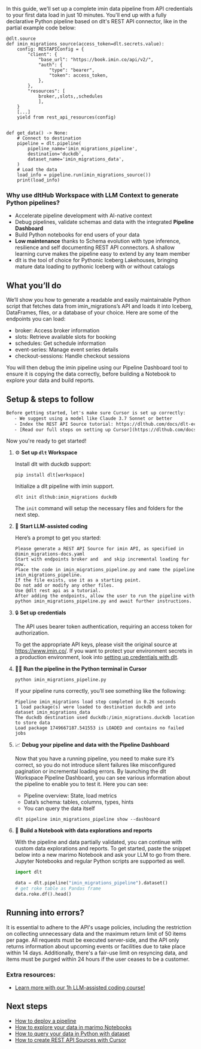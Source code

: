 In this guide, we'll set up a complete imin data pipeline from API credentials to your first data load in just 10 minutes. You'll end up with a fully declarative Python pipeline based on dlt's REST API connector, like in the partial example code below:

```python-outcome
@dlt.source
def imin_migrations_source(access_token=dlt.secrets.value):
    config: RESTAPIConfig = {
        "client": {
            "base_url": "https://book.imin.co/api/v2/",
            "auth": {
                "type": "bearer",
                "token": access_token,
            },
        },
        "resources": [
            broker,,slots,,schedules
            ],
    }
    [...]
    yield from rest_api_resources(config)


def get_data() -> None:
    # Connect to destination
    pipeline = dlt.pipeline(
        pipeline_name='imin_migrations_pipeline',
        destination='duckdb',
        dataset_name='imin_migrations_data', 
    )
    # Load the data
    load_info = pipeline.run(imin_migrations_source())
    print(load_info) 
```

### Why use dltHub Workspace with LLM Context to generate Python pipelines?

- Accelerate pipeline development with AI-native context
- Debug pipelines, validate schemas and data with the integrated **Pipeline Dashboard**
- Build Python notebooks for end users of your data
- **Low maintenance** thanks to Schema evolution with type inference, resilience and self documenting REST API connectors. A shallow learning curve makes the pipeline easy to extend by any team member
- dlt is the tool of choice for Pythonic Iceberg Lakehouses, bringing mature data loading to pythonic Iceberg with or without catalogs

## What you’ll do

We’ll show you how to generate a readable and easily maintainable Python script that fetches data from imin_migrations’s API and loads it into Iceberg, DataFrames, files, or a database of your choice. Here are some of the endpoints you can load:

- broker: Access broker information
- slots: Retrieve available slots for booking
- schedules: Get schedule information
- event-series: Manage event series details
- checkout-sessions: Handle checkout sessions

You will then debug the imin pipeline using our Pipeline Dashboard tool to ensure it is copying the data correctly, before building a Notebook to explore your data and build reports.

## Setup & steps to follow

```default
Before getting started, let's make sure Cursor is set up correctly:
   - We suggest using a model like Claude 3.7 Sonnet or better
   - Index the REST API Source tutorial: https://dlthub.com/docs/dlt-ecosystem/verified-sources/rest_api/ and add it to context as **@dlt rest api**
   - [Read our full steps on setting up Cursor](https://dlthub.com/docs/dlt-ecosystem/llm-tooling/cursor-restapi#23-configuring-cursor-with-documentation)
```

Now you're ready to get started!

1. ⚙️ **Set up `dlt` Workspace**
    
    Install dlt with duckdb support:
    ```shell
    pip install dlt[workspace]
    ```

    Initialize a dlt pipeline with imin support.
    ```shell
    dlt init dlthub:imin_migrations duckdb
    ```

    The `init` command will setup the necessary files and folders for the next step.
    
2. 🤠 **Start LLM-assisted coding**
    
    Here’s a prompt to get you started:
    
    ```prompt
    Please generate a REST API Source for imin API, as specified in @imin_migrations-docs.yaml 
    Start with endpoints broker and  and skip incremental loading for now. 
    Place the code in imin_migrations_pipeline.py and name the pipeline imin_migrations_pipeline. 
    If the file exists, use it as a starting point. 
    Do not add or modify any other files. 
    Use @dlt rest api as a tutorial. 
    After adding the endpoints, allow the user to run the pipeline with python imin_migrations_pipeline.py and await further instructions.
    ```

    
3. 🔒 **Set up credentials** 
    
    The API uses bearer token authentication, requiring an access token for authorization.
    
    To get the appropriate API keys, please visit the original source at https://www.imin.co/.
    If you want to protect your environment secrets in a production environment, look into [setting up credentials with dlt](https://dlthub.com/docs/walkthroughs/add_credentials).
    
4. 🏃‍♀️ **Run the pipeline in the Python terminal in Cursor**
    
    ```shell
    python imin_migrations_pipeline.py
    ```
    
    If your pipeline runs correctly, you’ll see something like the following:
    
    ```shell
    Pipeline imin_migrations load step completed in 0.26 seconds
    1 load package(s) were loaded to destination duckdb and into dataset imin_migrations_data
    The duckdb destination used duckdb:/imin_migrations.duckdb location to store data
    Load package 1749667187.541553 is LOADED and contains no failed jobs
    ```
    
5. 📈 **Debug your pipeline and data with the Pipeline Dashboard**

    Now that you have a running pipeline, you need to make sure it’s correct, so you do not introduce silent failures like misconfigured pagination or incremental loading errors. By launching the dlt Workspace Pipeline Dashboard, you can see various information about the pipeline to enable you to test it. Here you can see:
    - Pipeline overview: State, load metrics
    - Data’s schema: tables, columns, types, hints
    - You can query the data itself
    
    ```shell
    dlt pipeline imin_migrations_pipeline show --dashboard
    ```
    
6. 🐍 **Build a Notebook with data explorations and reports**

    With the pipeline and data partially validated, you can continue with custom data explorations and reports. To get started, paste the snippet below into a new marimo Notebook and ask your LLM to go from there. Jupyter Notebooks and regular Python scripts are supported as well.

    
    ```python
    import dlt

   data = dlt.pipeline("imin_migrations_pipeline").dataset()
   # get roke table as Pandas frame
   data.roke.df().head()
    ```

## Running into errors?

It is essential to adhere to the API's usage policies, including the restriction on collecting unnecessary data and the maximum return limit of 50 items per page. All requests must be executed server-side, and the API only returns information about upcoming events or facilities due to take place within 14 days. Additionally, there's a fair-use limit on resyncing data, and items must be purged within 24 hours if the user ceases to be a customer.

### Extra resources:

- [Learn more with our 1h LLM-assisted coding course!](https://www.youtube.com/watch?v=GGid70rnJuM)

## Next steps

- [How to deploy a pipeline](https://dlthub.com/docs/walkthroughs/deploy-a-pipeline)
- [How to explore your data in marimo Notebooks](https://dlthub.com/docs/general-usage/dataset-access/marimo)
- [How to query your data in Python with dataset](https://dlthub.com/docs/general-usage/dataset-access/dataset)
- [How to create REST API Sources with Cursor](https://dlthub.com/docs/dlt-ecosystem/llm-tooling/cursor-restapi)